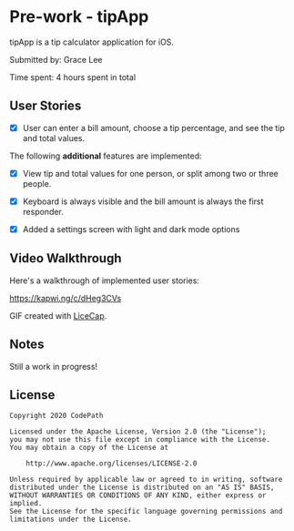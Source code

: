 

# Pre-work - tipApp

tipApp is a tip calculator application for iOS.

Submitted by: Grace Lee

Time spent: 4 hours spent in total

## User Stories

* [x] User can enter a bill amount, choose a tip percentage, and see the tip and total values.

The following **additional** features are implemented:

- [x] View tip and total values for one person, or split among two or three people.
- [x] Keyboard is always visible and the bill amount is always the first responder.
- [x] Added a settings screen with light and dark mode options


## Video Walkthrough 

Here's a walkthrough of implemented user stories:

https://kapwi.ng/c/dHeg3CVs

GIF created with [LiceCap](http://www.cockos.com/licecap/).

## Notes

Still a work in progress!

## License

    Copyright 2020 CodePath

    Licensed under the Apache License, Version 2.0 (the "License");
    you may not use this file except in compliance with the License.
    You may obtain a copy of the License at

        http://www.apache.org/licenses/LICENSE-2.0

    Unless required by applicable law or agreed to in writing, software
    distributed under the License is distributed on an "AS IS" BASIS,
    WITHOUT WARRANTIES OR CONDITIONS OF ANY KIND, either express or implied.
    See the License for the specific language governing permissions and
    limitations under the License.
